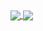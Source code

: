 <a href="https://github.com/anuraghazra/github-readme-stats">
  <img align="center" src="https://github-readme-stats.vercel.app/api?username=brian-izaki&show_icons=true&theme=cobalt" /> 
</a>
<a href="https://github.com/anuraghazra/github-readme-stats">
  <img align="center" src="https://github-readme-stats.vercel.app/api/top-langs/?username=brian-izaki&layout=compact&theme=cobalt&custom_title=Linguagens Mais Usadas" /> 
</a>

